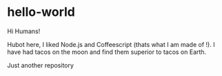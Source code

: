 # hello-world

Hi Humans!

Hubot here, I liked Node.js and Coffeescript (thats what I am made of !).
I have had tacos on the moon and find them superior to tacos on Earth.

Just another repository
